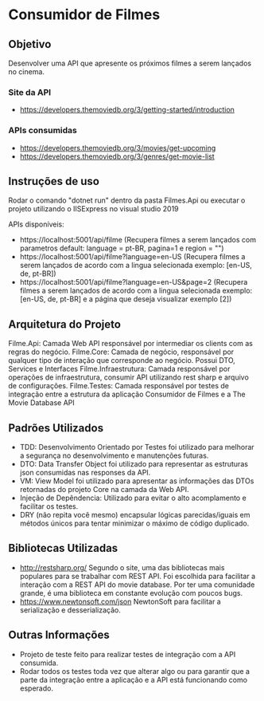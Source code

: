 # Consumidor de Filmes

## Objetivo

Desenvolver uma API que apresente os próximos filmes a serem lançados no cinema.
### Site da API
  - https://developers.themoviedb.org/3/getting-started/introduction
### APIs consumidas
  - https://developers.themoviedb.org/3/movies/get-upcoming
  - https://developers.themoviedb.org/3/genres/get-movie-list

## Instruções de uso
Rodar o comando "dotnet run" dentro da pasta Filmes.Api ou executar o projeto utilizando o IISExpress no visual studio 2019

APIs disponíveis:
  - https://localhost:5001/api/filme (Recupera filmes a serem lançados com parametros default: language = pt-BR, pagina=1 e region = "")
  - https://localhost:5001/api/filme?language=en-US (Recupera filmes a serem lançados de acordo com a lingua selecionada exemplo: [en-US, de, pt-BR])
  - https://localhost:5001/api/filme?language=en-US&page=2 (Recupera filmes a serem lançados de acordo com a lingua selecionada exemplo: [en-US, de, pt-BR] e a página que deseja visualizar exemplo [2])

## Arquitetura do Projeto

Filme.Api: Camada Web API responsável por intermediar os clients com as regras do negócio. 
Filme.Core: Camada de negócio, responsável por qualquer tipo de interação que corresponde ao negócio. Possui DTO, Services e Interfaces
Filme.Infraestrutura: Camada responsável por operações de infraestrutura, consumir API utilizando rest sharp e arquivo de configurações.
Filme.Testes: Camada responsável por testes de integração entre a estrutura da aplicação Consumidor de Filmes e a The Movie Database API

## Padrões Utilizados
 - TDD: Desenvolvimento Orientado por Testes foi utilizado para melhorar a segurança no desenvolvimento e manutenções futuras.
 - DTO: Data Transfer Object foi utilizado para representar as estruturas json consumidas nas responses da API.
 - VM: View Model foi utilizado para apresentar as informações das DTOs retornadas do projeto Core na camada da Web API.
 - Injeção de Depêndencia: Utilizado para evitar o alto acomplamento e facilitar os testes.
 - DRY (não repita você mesmo) encapsular lógicas parecidas/iguais em métodos únicos para tentar minimizar o máximo de código duplicado.

## Bibliotecas Utilizadas
 - http://restsharp.org/
   Segundo o site, uma das bibliotecas mais populares para se trabalhar com REST API.
   Foi escolhida para facilitar a interação com a REST API do movie database. Por ter uma comunidade grande, é uma biblioteca em constante evolução com poucos bugs.
 - https://www.newtonsoft.com/json
   NewtonSoft para facilitar a serialização e desserialização.

## Outras Informações
- Projeto de teste feito para realizar testes de integração com a API consumida. 
- Rodar todos os testes toda vez que alterar algo ou para garantir que a parte da integração entre a aplicação e a API está funcionando como esperado.


